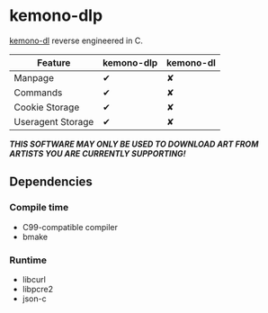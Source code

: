 kemono-dlp
==========

[kemono-dl](https://github.com/AplhaSlayer1964/kemono-dl) reverse engineered in C. 

| Feature           | kemono-dlp | kemono-dl |
| ----------------- | ---------- | --------- |
| Manpage           |          ✔ |         ✘ | 
| Commands          |          ✔ |         ✘ |
| Cookie Storage    |          ✔ |         ✘ |
| Useragent Storage |          ✔ |         ✘ |


**_THIS SOFTWARE MAY ONLY BE USED TO DOWNLOAD ART FROM ARTISTS YOU ARE CURRENTLY SUPPORTING!_**

Dependencies
------------

### Compile time
* C99-compatible compiler
* bmake

### Runtime
* libcurl
* libpcre2
* json-c

